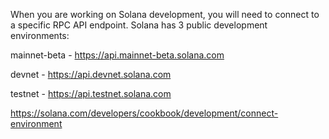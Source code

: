 When you are working on Solana development, you will need to connect to a specific RPC API endpoint. Solana has 3 public development environments:

mainnet-beta - https://api.mainnet-beta.solana.com

devnet - https://api.devnet.solana.com

testnet - https://api.testnet.solana.com


https://solana.com/developers/cookbook/development/connect-environment